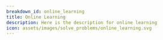 ```yaml
---
breakdown_id: online_learning
title: Online Learning
description: Here is the description for online learning
icon: assets/images/solve_problems/online_learning.svg
---
```

